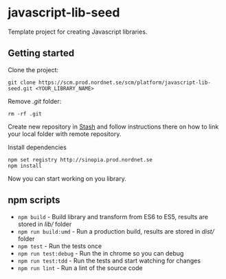 javascript-lib-seed
===========


Template project for creating Javascript libraries.


## Getting started

Clone the project:

    git clone https://scm.prod.nordnet.se/scm/platform/javascript-lib-seed.git <YOUR_LIBRARY_NAME>


Remove _.git_ folder:

    rm -rf .git


Create new repository in [Stash](https://scm.prod.nordnet.se) and 
follow instructions there on how to link your local folder with remote repository.


Install dependencies

    npm set registry http://sinopia.prod.nordnet.se
    npm install


Now you can start working on you library.


## npm scripts

* `npm build` - Build library and transform from ES6 to ES5, results are stored in _lib/_ folder
* `npm run build:umd` - Run a production build, results are stored in _dist/_ folder
* `npm test` - Run the tests once
* `npm run test:debug` - Run the in chrome so you can debug
* `npm run test:tdd` - Run the tests and start watching for changes
* `npm run lint` - Run a lint of the source code